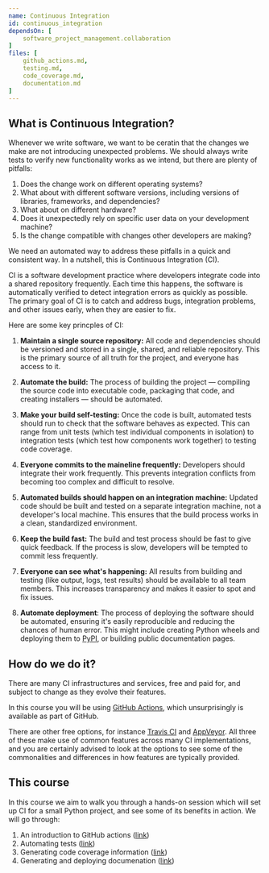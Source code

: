 ```yaml
---
name: Continuous Integration
id: continuous_integration
dependsOn: [
    software_project_management.collaboration
]
files: [
    github_actions.md,
    testing.md,
    code_coverage.md,
    documentation.md
]
---
```


## What is Continuous Integration?

Whenever we write software, we want to be ceratin that the changes we make are not introducing unexpected problems.
We should always write tests to verify new functionality works as we intend, but there are plenty of pitfalls:

1. Does the change work on different operating systems?
1. What about with different software versions, including versions of libraries, frameworks, and dependencies?
1. What about on different hardware?
1. Does it unexpectedly rely on specific user data on your development machine?
1. Is the change compatible with changes other developers are making?

We need an automated way to address these pitfalls in a quick and consistent way.
In a nutshell, this is Continuous Integration (CI).

CI is a software development practice where developers integrate code into a shared repository frequently.
Each time this happens, the software is automatically verified to detect integration errors as quickly as possible.
The primary goal of CI is to catch and address bugs, integration problems, and other issues early, when they are easier to fix.

Here are some key princples of CI:

1. **Maintain a single source repository:** All code and dependencies should be versioned and stored in a single, shared, and reliable repository. This is the primary source of all truth for the project, and everyone has access to it.

1. **Automate the build:** The process of building the project — compiling the source code into executable code, packaging that code, and creating installers — should be automated.

1. **Make your build self-testing:** Once the code is built, automated tests should run to check that the software behaves as expected. This can range from unit tests (which test individual components in isolation) to integration tests (which test how components work together) to testing code coverage.

1. **Everyone commits to the maineline frequently:** Developers should integrate their work frequently. This prevents integration conflicts from becoming too complex and difficult to resolve.

1. **Automated builds should happen on an integration machine:** Updated code should be built and tested on a separate integration machine, not a developer's local machine. This ensures that the build process works in a clean, standardized environment.

1. **Keep the build fast:** The build and test process should be fast to give quick feedback. If the process is slow, developers will be tempted to commit less frequently.

1. **Everyone can see what's happening:** All results from building and testing (like output, logs, test results) should be available to all team members. This increases transparency and makes it easier to spot and fix issues.

1. **Automate deployment**: The process of deploying the software should be automated, ensuring it's easily reproducible and reducing the chances of human error. This might include creating Python wheels and deploying them to [PyPI](https://pypi.org/), or building public documentation pages.


## How do we do it?

There are many CI infrastructures and services, free and paid for, and subject to change as they evolve their features.

In this course you will be using [GitHub Actions](https://github.com/features/actions), which unsurprisingly is available as part of GitHub.

There are other free options, for instance [Travis CI](https://travis-ci.com/) and [AppVeyor](https://www.appveyor.com/).
All three of these make use of common features across many CI implementations, and you are certainly advised to look at the options to see some of the commonalities and differences in how features are typically provided.


## This course

In this course we aim to walk you through a hands-on session which will set up CI for a small Python project, and see some of its benefits in action.
We will go through:

1. An introduction to GitHub actions ([link](./continuous_integration/github_actions))
1. Automating tests ([link](./continuous_integration/testing))
1. Generating code coverage information ([link](./continuous_integration/code_coverage))
1. Generating and deploying documenation ([link](./continuous_integration/documentation))



